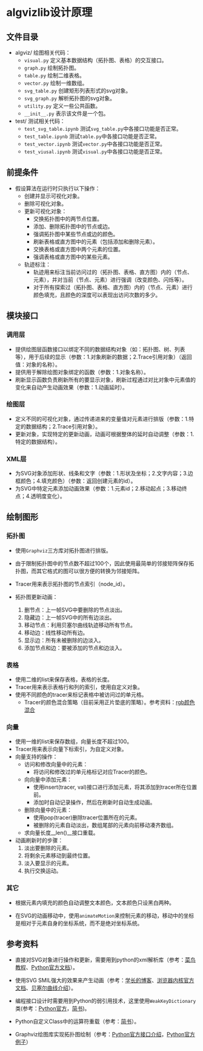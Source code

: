 # algvizlib设计原理

## 文件目录
+ algviz/ 绘图相关代码：
    + `visual.py` 定义基本数据结构（拓扑图、表格）的交互接口。
    + `graph.py` 绘制拓扑图。
    + `table.py` 绘制二维表格。
    + `vector.py` 绘制一维数组。
    + `svg_table.py` 创建矩形列表形式的svg对象。
    + `svg_graph.py` 解析拓扑图的svg对象。
    + `utility.py` 定义一些公共函数。
    + `__init__.py` 表示该文件是一个包。
+ test/ 测试相关代码：
    + `test_svg_table.ipynb` 测试`svg_table.py`中各接口功能是否正常。
    + `test_table.ipynb` 测试`table.py`中各接口功能是否正常。
    + `test_vector.ipynb` 测试`vector.py`中各接口功能是否正常。
    + `test_viusal.ipynb` 测试`visual.py`中各接口功能是否正常。

## 前提条件

+ 假设算法在运行时只执行以下操作：
    + 创建并显示可视化对象。
    + 删除可视化对象。
    + 更新可视化对象：
        + 交换拓扑图中的两节点位置。
        + 添加、删除拓扑图中的节点或边。
        + 强调拓扑图中某些节点或边的颜色。
        + 刷新表格或直方图中的元素（包括添加和删除元素）。
        + 交换表格或直方图中两个元素的位置。
        + 强调表格或直方图中的某些元素。
    + 轨迹标注：
        + 轨迹用来标注当前访问过的（拓扑图、表格、直方图）内的（节点、元素），并对当前（节点、元素）进行强调（改变颜色、闪烁等）。
        + 对于所有探索过（拓扑图、表格、直方图）内的（节点、元素）进行颜色填充，且颜色的深度可以表现出访问次数的多少。

## 模块接口

### 调用层

+ 提供绘图层函数接口以绑定不同的数据结构对象（如：拓扑图、树、列表等），用于后续的显示（参数：1.对象刷新的数据；2.Trace引用对象）（返回值：对象的名称）。
+ 提供用于解除绘图对象绑定的函数（参数：1.对象名称）。
+ 刷新显示函数负责刷新所有的要显示对象，刷新过程通过对比对象中元素值的变化来自动产生动画效果（参数：1.动画延时）。

### 绘图层

+ 定义不同的可视化对象，通过传递进来的变量值对元素进行排版（参数：1.特定的数据结构；2.Trace引用对象）。
+ 更新对象，实现特定的更新动画，动画可根据整体的延时自动调整（参数：1.特定的数据结构）。

### XML层

+ 为SVG对象添加形状、线条和文字（参数：1.形状及坐标；2.文字内容；3.边框颜色；4.填充颜色）（参数：返回创建元素的id）。
+ 为SVG中特定元素添加动画效果（参数：1.元素id；2.移动起点；3.移动终点；4.透明度变化）。

## 绘制图形

### 拓扑图

+ 使用`Graphviz`三方库对拓扑图进行排版。

+ 由于限制拓扑图中的节点数不超过100个，因此使用最简单的邻接矩阵保存拓扑图，而其它格式的图可以很方便的转换为邻接矩阵。
+ Tracer用来表示拓扑图的节点索引（node_id）。

+ 拓扑图更新动画：
    1. 删节点：上一帧SVG中要删除的节点淡出。
    2. 隐藏边：上一帧SVG中的所有边淡出。
    3. 移动节点：利用贝塞尔曲线轨迹移动所有节点。
    4. 移动边：线性移动所有边。
    5. 显示边：所有未被删除的边淡入。
    4. 添加节点和边：要被添加的节点和边淡入。

### 表格

+ 使用二维的list来保存表格，表格的长度。
+ Tracer用来表示表格行和列的索引，使用自定义对象。
+ 使用不同颜色的tracer来标记表格中被访问过的单元格。
    + Tracer的颜色混合策略（目前采用正片垫底的策略）。参考资料：[rgb颜色混合](https://www.jianshu.com/p/6d9a3f39bb53)

### 向量

+ 使用一维的list来保存数组，向量长度不超过100。
+ Tracer用来表示向量下标索引，为自定义对象。
+ 向量支持的操作：
    + 访问和修改向量中的元素：
        + 将访问和修改过的单元格标记对应Tracer的颜色。
    + 向向量中添加元素：
        + 使用insert(tracer, val)接口进行添加元素，将其添加到tracer所在位置前。
        + 添加时自动记录操作，然后在刷新时自动生成动画。
    + 删除向量中的元素：
        + 使用pop(tracer)删除tracer位置所在的元素。
        + 被删除的元素自动淡出，数组尾部的元素向前移动凑齐数组。
    + 求向量长度__len()\_\_接口重载。
+ 动画刷新时的步骤：
    1. 淡出要删除的元素。
    2. 将剩余元素移动到最终位置。
    3. 淡入要显示的元素。
    4. 执行交换运动。

### 其它

+ 根据元素内填充的颜色自动调整文本颜色，文本颜色只设黑白两种。

+ 在SVG的动画移动中，使用`animateMotion`来控制元素的移动，移动中的坐标是相对于元素自身的坐标系统，而不是绝对坐标系统。

## 参考资料

+ 直接对SVG对象进行操作和更新，需要用到python的xml解析库（参考：[菜鸟教程](https://www.runoob.com/python3/python3-xml-processing.html)、[Python官方文档](https://docs.python.org/3/library/xml.dom.html)）。

+ 使用SVG SMIL强大的效果来产生动画（参考：[学长的博客](https://www.zhangxinxu.com/wordpress/2014/08/so-powerful-SVG-smil-animation/)、[浏览器内核官方文档](https://developer.mozilla.org/zh-CN/docs/Web/SVG/SVG_animation_with_SMIL)、[贝塞尔曲线介绍](https://www.zhangxinxu.com/wordpress/2014/06/deep-understand-SVG-path-bezier-curves-command/)）。

+ 编程接口设计时需要用到Python的弱引用技术，这里使用`WeakKeyDictionary`类(参考：[Python官方](https://docs.python.org/3.1/library/weakref.html)，[简书](https://www.jianshu.com/p/0cecea85ae3b))。

+ Python自定义Class中的运算符重载（参考：[简书](https://www.jianshu.com/p/8a51e384b5f3)）。

+ Graphviz绘图库实现拓扑图绘制（参考：[Python官方接口介绍](https://graphviz.readthedocs.io/en/stable/manual.html)，[Python官方例子](https://graphviz.readthedocs.io/en/stable/examples.html)）
